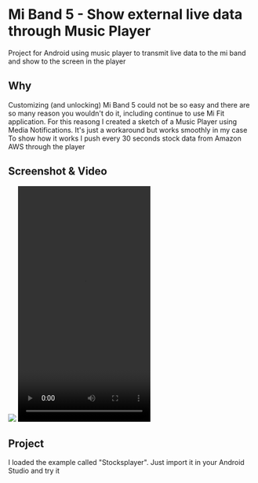 # Mi Band 5 - Show external live data through Music Player
Project for Android using music player to transmit live data to the mi band and show to the screen in the player

## Why
Customizing (and unlocking) Mi Band 5 could not be so easy and there are so many reason you wouldn't do it, including continue to use Mi Fit application.
For this reasong I created a sketch of a Music Player using Media Notifications. It's just a workaround but works smoothly in my case
To show how it works I push every 30 seconds stock data from Amazon AWS through the player

## Screenshot & Video
<img src="https://cyberdynamic.eu/Mi-Band-5-Show-External-Live-Data/image.jpg">
<video width="270" height="480" controls>
  <source src="https://cyberdynamic.eu/Mi-Band-5-Show-External-Live-Data/video.mp4" type="video/mp4">
  <a href="https://cyberdynamic.eu/Mi-Band-5-Show-External-Live-Data/video.mp4">Link to the video</a>
</video>

## Project
I loaded the example called "Stocksplayer". Just import it in your Android Studio and try it
